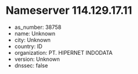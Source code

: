 # Nameserver 114.129.17.11

* as_number: 38758
* name: Unknown
* city: Unknown
* country: ID
* organization: PT. HIPERNET INDODATA
* version: Unknown
* dnssec: false
